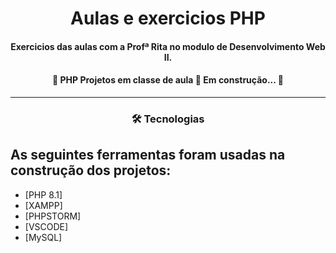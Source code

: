 <h1 align="center">Aulas e exercicios PHP</h1>

<h4 align="center">Exercicios das aulas com a Profª Rita no modulo de Desenvolvimento Web II.</h4>
<h4 align="center"> 
	🚧 PHP Projetos em classe de aula 🚀 Em construção...  🚧
</h4>
<hr>
<h3 align="center">
    🛠 Tecnologias
</h3>

## As seguintes ferramentas foram usadas na construção dos projetos:
- [PHP 8.1]
- [XAMPP]
- [PHPSTORM]
- [VSCODE]
- [MySQL]
